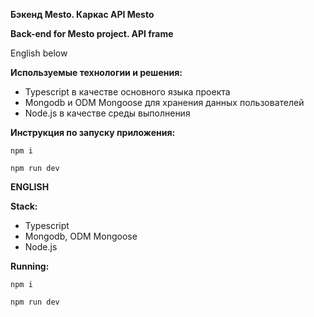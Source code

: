 **Бэкенд Mesto. Каркас API Mesto**

**Back-end for Mesto project. API frame**

English below

**Используемые технологии и решения:**
- Typescript в качестве основного языка проекта
- Mongodb и ODM Mongoose для хранения данных пользователей
- Node.js в качестве среды выполнения
  
**Инструкция по запуску приложения:**

    npm i
   
    npm run dev

**ENGLISH**

**Stack:**
- Typescript
- Mongodb, ODM Mongoose
- Node.js

**Running:**

    npm i
   
    npm run dev
